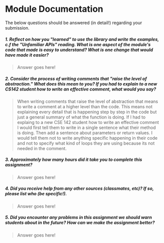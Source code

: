# Module Documentation

The below questions should be answered (in detail!) regarding your submission.

##### 1. Reflect on how you "learned" to use the library and write the examples, c.f the "Unfamiliar APIs" reading. What is one aspect of the module's code that made is easy to understand? What is one change that would have made it easier?
> Answer goes here!


##### 2. Consider the process of writing comments that "raise the level of abstraction." What does this mean to you? If you had to explain to a new CS142 student how to write an effective comment, what would you say? #####

> When writing comments that raise the level of abstraction that means to write a comment at a higher level than the code. This means not explaining every detail that is happening step by step in the code but just a general summary of what the function is doing. If I had to explaing to a new CSE 142 student how to write an effective comment I would first tell them to write in a single sentence what their method is doing. Then add a sentence about parameters or return values. I would tell them not to write anything specific happening in their code and not to specify what kind of loops they are using because its not needed in the comment. 

##### 3. Approximately how many hours did it take you to complete this assignment? #####
> Answer goes here!


##### 4. Did you receive help from any other sources (classmates, etc)? If so, please list who (be specific!). #####
> Answer goes here!


##### 5. Did you encounter any problems in this assignment we should warn students about in the future? How can we make the assignment better? #####
> Answer goes here!
